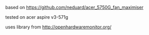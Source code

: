 based on https://github.com/neduard/acer_5750G_fan_maximiser

tested on acer aspire v3-571g

uses library from http://openhardwaremonitor.org/